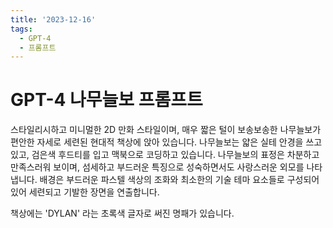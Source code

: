 ```yaml
---
title: '2023-12-16'
tags:
  - GPT-4
  - 프롬프트
---
```

# GPT-4 나무늘보 프롬프트

스타일리시하고 미니멀한 2D 만화 스타일이며, 매우 짧은 털이 보송보송한 나무늘보가 편안한 자세로 세련된 현대적 책상에 앉아 있습니다. 나무늘보는 얇은 실테 안경을 쓰고 있고, 검은색 후드티를 입고 맥북으로 코딩하고 있습니다. 나무늘보의 표정은 차분하고 만족스러워 보이며, 섬세하고 부드러운 특징으로 성숙하면서도 사랑스러운 외모를 나타냅니다. 배경은 부드러운 파스텔 색상의 조화와 최소한의 기술 테마 요소들로 구성되어 있어 세련되고 기발한 장면을 연출합니다.

책상에는 'DYLAN' 라는 초록색 글자로 써진 명패가 있습니다.
